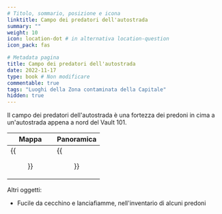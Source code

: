 ```yaml
---
# Titolo, sommario, posizione e icona
linktitle: Campo dei predatori dell'autostrada
summary: ""
weight: 10
icon: location-dot # in alternativa location-question
icon_pack: fas

# Metadata pagina
title: Campo dei predatori dell'autostrada
date: 2022-11-17
type: book # Non modificare
commentable: true
tags: "Luoghi della Zona contaminata della Capitale"
hidden: true
---
```





Il campo dei predatori dell'autostrada è una fortezza dei predoni in cima a un'autostrada appena a nord del Vault 101.

| Mappa                                      | Panoramica                             |
| ------------------------------------------ | -------------------------------------- |
| {{<figure src="fo3/Raider_highway_loc.webp">}} | {{<figure src="fo3/Raider_highway.webp">}} |



Altri oggetti:
- Fucile da cecchino e lanciafiamme, nell'inventario di alcuni predoni
